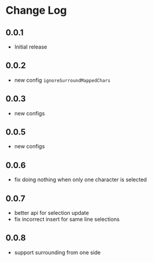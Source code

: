 # Change Log

## 0.0.1

- Initial release

## 0.0.2

- new config `ignoreSurroundMappedChars`

## 0.0.3

- new configs

## 0.0.5

- new configs

## 0.0.6

- fix doing nothing when only one character is selected

## 0.0.7

- better api for selection update
- fix incorrect insert for same line selections

## 0.0.8

- support surrounding from one side
